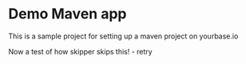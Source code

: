 # Demo Maven app



This is a sample project for setting up a maven project on yourbase.io

Now a test of how skipper skips this! - retry